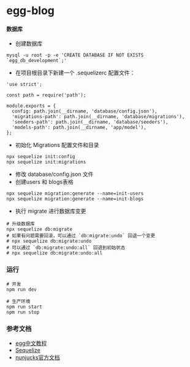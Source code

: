 # egg-blog

#### 数据库
- 创建数据库
```
mysql -u root -p -e 'CREATE DATABASE IF NOT EXISTS `egg_db_development`;'
```
- 在项目根目录下新建一个 .sequelizerc 配置文件：
```
'use strict';

const path = require('path');

module.exports = {
  config: path.join(__dirname, 'database/config.json'),
  'migrations-path': path.join(__dirname, 'database/migrations'),
  'seeders-path': path.join(__dirname, 'database/seeders'),
  'models-path': path.join(__dirname, 'app/model'),
};
```
- 初始化 Migrations 配置文件和目录
```
npx sequelize init:config
npx sequelize init:migrations
```
- 修改 database/config.json 文件
- 创建users 和 blogs表格
```
npx sequelize migration:generate --name=init-users
npx sequelize migration:generate --name=init-blogs
```
- 执行 migrate 进行数据库变更
```
# 升级数据库
npx sequelize db:migrate
# 如果有问题需要回滚，可以通过 `db:migrate:undo` 回退一个变更
# npx sequelize db:migrate:undo
# 可以通过 `db:migrate:undo:all` 回退到初始状态
# npx sequelize db:migrate:undo:all
```
### 运行
```
# 开发
npm run dev

# 生产环境
npm run start
npm run stop
```

### 参考文档
- [egg中文教程](https://eggjs.org/zh-cn/tutorials/index.html)
- [Sequelize](https://eggjs.org/zh-cn/tutorials/sequelize.html)
- [nunjucks官方文档](https://mozilla.github.io/nunjucks/cn/getting-started.html)